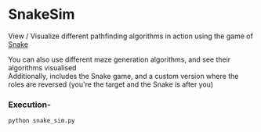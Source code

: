 # SnakeSim
View / Visualize different pathfinding algorithms in action using the game of [Snake](https://en.wikipedia.org/wiki/Snake_(video_game_genre))  

You can also use different maze generation algorithms, and see their algorithms visualised  
Additionally, includes the Snake game, and a custom version where the roles are reversed (you're the target and the Snake is after you)

### Execution- 
`python snake_sim.py`
